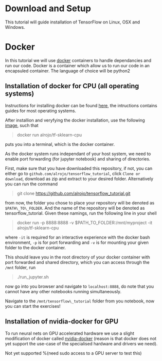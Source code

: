 # Download and Setup

This tutorial will guide installation of TensorFlow on Linux, OSX and Windows.

# Docker

In this tutorial we will use [docker](https://www.docker.com/) containers to handle dependancies and run our code.
Docker is a container which allow us to run our code in an encapsuled container.
The language of choice will be python2

## Installation of docker for CPU (all operating systems)

Instructions for installing docker can be found [here](https://docs.docker.com/engine/installation/#installation), the intructions contains guides for most operating systems.

After installion and veryfying the docker installation, use the following [image](https://hub.docker.com/r/alrojo/tf-sklearn-cpu/), such that

>docker run alrojo/tf-sklearn-cpu

puts you into a terminal, which is the docker container.

As the docker system runs independant of your host system, we need to enable port forwarding (for jupyter notebook) and sharing of directories.

First, make sure that you have downloaded this repository, if not, you can either go to `github.com/alrojo/tensorflow_tutorial`, click `Clone or download`, download as zip and extract to your desired folder.
Alternatively you can run the command

>git clone https://github.com/alrojo/tensorflow_tutorial.git

from now, the folder you chose to place your repository will be denoted as `$PATH\_TO\_FOLDER`.
And the name of the repository will be denoted as tensorflow_tutorial.
Given these namings, run the following line in your shell

>docker run -p 8888:8888 -v $PATH\_TO\_FOLDER:/mnt/myproject -it alrojo/tf-sklearn-cpu

where `-it` is required for an interactive experience with the docker bash environment, `-p` is for port forwarding	and `-v` is for mounting your given folder to the docker container.

This should leave you in the root directory of your docker container with port forwarded and shared directory, which you can access through the `/mnt` folder, run

>./run\_jupyter.sh

now go into you browser and navigate to `localhost:8888`, do note that you cannot have any other notebooks running simultaneously.

Navigate to the `/mnt/tensorflow\_tutorial` folder from you notebook, now you can start the exercises!

## Installation of nvidia-docker for GPU

To run neural nets on GPU accelerated hardware we use a slight modification of docker called [nvidia-docker](https://github.com/NVIDIA/nvidia-docker) (reason is that docker does not yet support the use-case of the specialised hardware and drivers we need).

Not yet supported %(need sudo access to a GPU server to test this)
